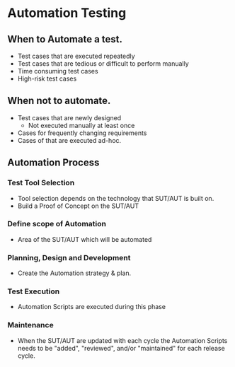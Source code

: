 # Automation Testing

## When to Automate a test.
- Test cases that are executed repeatedly
- Test cases that are tedious or difficult to perform manually
- Time consuming test cases
- High-risk test cases

## When not to automate.
- Test cases that are newly designed
  - Not executed manually at least once
- Cases for frequently changing requirements 
- Cases of that are executed ad-hoc.

## Automation Process
### Test Tool Selection
- Tool selection depends on the technology that SUT/AUT is built on. 
- Build a Proof of Concept on the SUT/AUT

### Define scope of Automation
- Area of the SUT/AUT which will be automated

### Planning, Design and Development
- Create the Automation strategy & plan.

### Test Execution
- Automation Scripts are executed during this phase

### Maintenance
- When the SUT/AUT are updated with each cycle the Automation Scripts needs to be "added", "reviewed", and/or "maintained" for each release cycle.